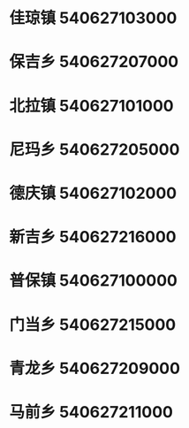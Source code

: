 # 佳琼镇 540627103000
# 保吉乡 540627207000
# 北拉镇 540627101000
# 尼玛乡 540627205000
# 德庆镇 540627102000
# 新吉乡 540627216000
# 普保镇 540627100000
# 门当乡 540627215000
# 青龙乡 540627209000
# 马前乡 540627211000
